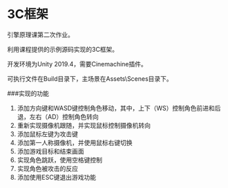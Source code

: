 # 3C框架

引擎原理课第二次作业。

利用课程提供的示例源码实现的3C框架。

开发环境为Unity 2019.4，需要Cinemachine插件。

可执行文件在Build目录下，主场景在Assets\Scenes目录下。

###实现的功能

1. 添加方向键和WASD键控制角色移动，其中，上下（WS）控制角色前进和后退，左右（AD）控制角色转向
2. 重新实现摄像机跟随，并实现鼠标控制摄像机转向
3. 添加鼠标左键为攻击键
4. 添加第一人称摄像机，并使用鼠标右键切换
5. 添加游戏目标和结束画面
6. 实现角色跳跃，使用空格键控制
7. 实现角色被攻击的反应
8. 添加使用ESC键退出游戏功能
